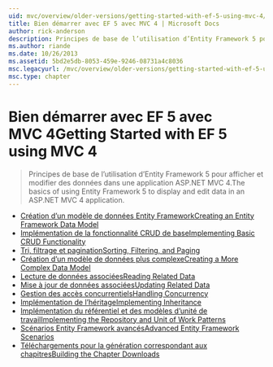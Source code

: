 ```yaml
---
uid: mvc/overview/older-versions/getting-started-with-ef-5-using-mvc-4/index
title: Bien démarrer avec EF 5 avec MVC 4 | Microsoft Docs
author: rick-anderson
description: Principes de base de l’utilisation d’Entity Framework 5 pour afficher et modifier des données dans une application ASP.NET MVC 4.
ms.author: riande
ms.date: 10/26/2013
ms.assetid: 5bd2e5db-8053-459e-9246-08731a4c8036
msc.legacyurl: /mvc/overview/older-versions/getting-started-with-ef-5-using-mvc-4
msc.type: chapter
---
```

<a name="getting-started-with-ef-5-using-mvc-4"></a><span data-ttu-id="dfacd-103">Bien démarrer avec EF 5 avec MVC 4</span><span class="sxs-lookup"><span data-stu-id="dfacd-103">Getting Started with EF 5 using MVC 4</span></span>
====================
> <span data-ttu-id="dfacd-104">Principes de base de l’utilisation d’Entity Framework 5 pour afficher et modifier des données dans une application ASP.NET MVC 4.</span><span class="sxs-lookup"><span data-stu-id="dfacd-104">The basics of using Entity Framework 5 to display and edit data in an ASP.NET MVC 4 application.</span></span>


- [<span data-ttu-id="dfacd-105">Création d’un modèle de données Entity Framework</span><span class="sxs-lookup"><span data-stu-id="dfacd-105">Creating an Entity Framework Data Model</span></span>](creating-an-entity-framework-data-model-for-an-asp-net-mvc-application.md)
- [<span data-ttu-id="dfacd-106">Implémentation de la fonctionnalité CRUD de base</span><span class="sxs-lookup"><span data-stu-id="dfacd-106">Implementing Basic CRUD Functionality</span></span>](implementing-basic-crud-functionality-with-the-entity-framework-in-asp-net-mvc-application.md)
- [<span data-ttu-id="dfacd-107">Tri, filtrage et pagination</span><span class="sxs-lookup"><span data-stu-id="dfacd-107">Sorting, Filtering, and Paging</span></span>](sorting-filtering-and-paging-with-the-entity-framework-in-an-asp-net-mvc-application.md)
- [<span data-ttu-id="dfacd-108">Création d’un modèle de données plus complexe</span><span class="sxs-lookup"><span data-stu-id="dfacd-108">Creating a More Complex Data Model</span></span>](creating-a-more-complex-data-model-for-an-asp-net-mvc-application.md)
- [<span data-ttu-id="dfacd-109">Lecture de données associées</span><span class="sxs-lookup"><span data-stu-id="dfacd-109">Reading Related Data</span></span>](reading-related-data-with-the-entity-framework-in-an-asp-net-mvc-application.md)
- [<span data-ttu-id="dfacd-110">Mise à jour de données associées</span><span class="sxs-lookup"><span data-stu-id="dfacd-110">Updating Related Data</span></span>](updating-related-data-with-the-entity-framework-in-an-asp-net-mvc-application.md)
- [<span data-ttu-id="dfacd-111">Gestion des accès concurrentiels</span><span class="sxs-lookup"><span data-stu-id="dfacd-111">Handling Concurrency</span></span>](handling-concurrency-with-the-entity-framework-in-an-asp-net-mvc-application.md)
- [<span data-ttu-id="dfacd-112">Implémentation de l’héritage</span><span class="sxs-lookup"><span data-stu-id="dfacd-112">Implementing Inheritance</span></span>](implementing-inheritance-with-the-entity-framework-in-an-asp-net-mvc-application.md)
- [<span data-ttu-id="dfacd-113">Implémentation du référentiel et des modèles d’unité de travail</span><span class="sxs-lookup"><span data-stu-id="dfacd-113">Implementing the Repository and Unit of Work Patterns</span></span>](implementing-the-repository-and-unit-of-work-patterns-in-an-asp-net-mvc-application.md)
- [<span data-ttu-id="dfacd-114">Scénarios Entity Framework avancés</span><span class="sxs-lookup"><span data-stu-id="dfacd-114">Advanced Entity Framework Scenarios</span></span>](advanced-entity-framework-scenarios-for-an-mvc-web-application.md)
- [<span data-ttu-id="dfacd-115">Téléchargements pour la génération correspondant aux chapitres</span><span class="sxs-lookup"><span data-stu-id="dfacd-115">Building the Chapter Downloads</span></span>](building-the-ef5-mvc4-chapter-downloads.md)
